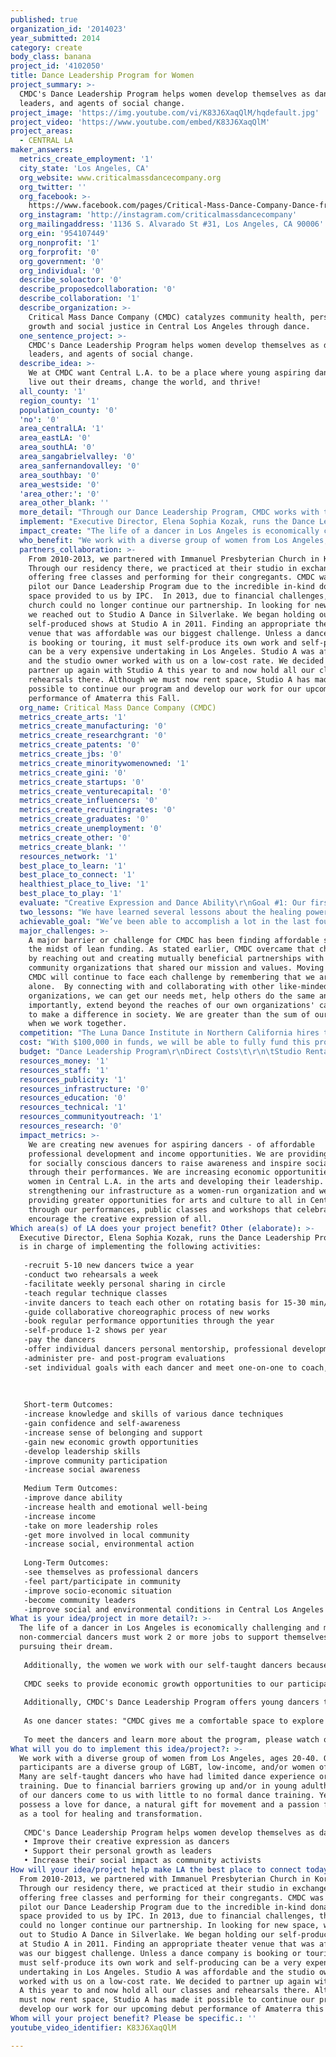 ```yaml
---
published: true
organization_id: '2014023'
year_submitted: 2014
category: create
body_class: banana
project_id: '4102050'
title: Dance Leadership Program for Women
project_summary: >-
  CMDC's Dance Leadership Program helps women develop themselves as dancers,
  leaders, and agents of social change. 
project_image: 'https://img.youtube.com/vi/K83J6XaqQlM/hqdefault.jpg'
project_video: 'https://www.youtube.com/embed/K83J6XaqQlM'
project_areas:
  - CENTRAL LA
maker_answers:
  metrics_create_employment: '1'
  city_state: 'Los Angeles, CA'
  org_website: www.criticalmassdancecompany.org
  org_twitter: ''
  org_facebook: >-
    https://www.facebook.com/pages/Critical-Mass-Dance-Company-Dance-from-the-Heart/195684683779897
  org_instagram: 'http://instagram.com/criticalmassdancecompany'
  org_mailingaddress: '1136 S. Alvarado St #31, Los Angeles, CA 90006'
  org_ein: '954107449'
  org_nonprofit: '1'
  org_forprofit: '0'
  org_government: '0'
  org_individual: '0'
  describe_soloactor: '0'
  describe_proposedcollaboration: '0'
  describe_collaboration: '1'
  describe_organization: >-
    Critical Mass Dance Company (CMDC) catalyzes community health, personal
    growth and social justice in Central Los Angeles through dance.
  one_sentence_project: >-
    CMDC's Dance Leadership Program helps women develop themselves as dancers,
    leaders, and agents of social change. 
  describe_idea: >-
    We at CMDC want Central L.A. to be a place where young aspiring dancers can
    live out their dreams, change the world, and thrive! 
  all_county: '1'
  region_county: '1'
  population_county: '0'
  'no': '0'
  area_centralLA: '1'
  area_eastLA: '0'
  area_southLA: '0'
  area_sangabrielvalley: '0'
  area_sanfernandovalley: '0'
  area_southbay: '0'
  area_westside: '0'
  'area_other:': '0'
  area_other_blank: ''
  more_detail: "Through our Dance Leadership Program, CMDC works with two diverse cohorts of women annually to:\r\n•\tImprove their creative expression as dancers\r\n•\tSupport their personal growth as leaders\r\n•\tIncrease their social impact as community activists\r\n\r\nDancers rehearse twice a week and perform regularly with CMDC. Since the program's inception in 2010, the program has served @ 50 women in Los Angeles. We have created 3 new full-length works, self-produced 6 shows, and performed at many venues in and around Central Los Angeles. \r\n\r\n\r\n\r\n"
  implement: "Executive Director, Elena Sophia Kozak, runs the Dance Leadership Program. She is in charge of implementing the following activities:\r\n\r\n-recruit 5-10 new dancers twice a year \r\n-conduct two rehearsals a week \r\n-facilitate weekly personal sharing in circle\r\n-teach regular technique classes\r\n-invite dancers to teach each other on rotating basis for 15-30 min/wk\r\n-guide collaborative choreographic process of new works \r\n-book regular performance opportunities through the year\r\n-self-produce 1-2 shows per year \r\n-pay the dancers \r\n-offer individual dancers personal mentorship, professional development and growth opportunities within the company\r\n-administer pre- and post-program evaluations\r\n-set individual goals with each dancer and meet one-on-one to coach, assess, and help them reach their goals!\r\n\r\n\r\n\r\nShort-term Outcomes:\r\n-increase knowledge and skills of various dance techniques\r\n-gain confidence and self-awareness\r\n-increase sense of belonging and support\r\n-gain new economic growth opportunities\r\n-develop leadership skills\r\n-improve community participation \r\n-increase social awareness \r\n\r\nMedium Term Outcomes:\r\n-improve dance ability\r\n-increase health and emotional well-being\r\n-increase income \r\n-take on more leadership roles\r\n-get more involved in local community\r\n-increase social, environmental action \r\n\r\nLong-Term Outcomes:\r\n-see themselves as professional dancers\r\n-feel part/participate in community\r\n-improve socio-economic situation\r\n-become community leaders\r\n-improve social and environmental conditions in Central Los Angeles and beyond\r\n"
  impact_create: "The life of a dancer in Los Angeles is economically challenging and many non-commercial dancers must work 2 or more jobs to support themselves while pursuing their dream. \r\n\r\nAdditionally, the women we work with our self-taught dancers because of the economic challenges they’ve experienced. Our dancers have encountered financial obstacles growing up and/or in young adulthood that have prevented them from receiving extensive dance training. Having low-income has created an economic barrier to becoming a working dancer in Los Angeles.\r\n\r\nCMDC seeks to provide economic growth opportunities to our participants that increase their income. By training our participants to become professional dancers with CMDC and by paying our dancers for their ongoing rehearsal and performance time, we hope to provide one model of what it looks like to help dancers thrive. \r\n\r\nAdditionally, CMDC's Dance Leadership Program offers young dancers the opportunity to receive holistic professional development training that supports them as leaders in whatever job or field they choose:\r\n\r\nAs one dancer states: \"CMDC gives me a comfortable space to explore that outlet and grow... It is constantly challenging me to be the best version of myself and pushes me to move outside of my own comfort zone. Dancing with CMDC has been transformative, healing, and radiantly inspiring. CMDC is a safe space where I have stepped into my power and gained confidence in my abilities. \" ~Ginger Alleyne\r\n\r\nTo meet the dancers and learn more about the program, please watch our video: http://www.criticalmassdancecompany.org/dance-leadership-program.html\r\n"
  who_benefit: "We work with a diverse group of women from Los Angeles, ages 20-40. Our participants are a diverse group of LGBT, low-income, and/or women of color. Many are self-taught dancers who have had limited dance experience or training. Due to financial barriers growing up and/or in young adulthood, most of our dancers come to us with little to no formal dance training. Yet all possess a love for dance, a natural gift for movement and a passion for dance as a tool for healing and transformation. \r\n\r\nCMDC's Dance Leadership Program helps women develop themselves as dancers, leaders, and agents of social change. Through our Dance Leadership Program, CMDC works with two diverse cohorts of women annually to:\r\n•\tImprove their creative expression as dancers\r\n•\tSupport their personal growth as leaders\r\n•\tIncrease their social impact as community activists\r\n"
  partners_collaboration: >-
    From 2010-2013, we partnered with Immanuel Presbyterian Church in Koreatown.
    Through our residency there, we practiced at their studio in exchange for
    offering free classes and performing for their congregants. CMDC was able to
    pilot our Dance Leadership Program due to the incredible in-kind donation of
    space provided to us by IPC.  In 2013, due to financial challenges, the
    church could no longer continue our partnership. In looking for new space,
    we reached out to Studio A Dance in Silverlake. We began holding our
    self-produced shows at Studio A in 2011. Finding an appropriate theater
    venue that was affordable was our biggest challenge. Unless a dance company
    is booking or touring, it must self-produce its own work and self-producing
    can be a very expensive undertaking in Los Angeles. Studio A was affordable
    and the studio owner worked with us on a low-cost rate. We decided to
    partner up again with Studio A this year to and now hold all our classes and
    rehearsals there. Although we must now rent space, Studio A has made it
    possible to continue our program and develop our work for our upcoming debut
    performance of Amaterra this Fall.  
  org_name: Critical Mass Dance Company (CMDC)
  metrics_create_arts: '1'
  metrics_create_manufacturing: '0'
  metrics_create_researchgrant: '0'
  metrics_create_patents: '0'
  metrics_create_jbs: '0'
  metrics_create_minoritywomenowned: '1'
  metrics_create_gini: '0'
  metrics_create_startups: '0'
  metrics_create_venturecapital: '0'
  metrics_create_influencers: '0'
  metrics_create_recruitingrates: '0'
  metrics_create_graduates: '0'
  metrics_create_unemployment: '0'
  metrics_create_other: '0'
  metrics_create_blank: ''
  resources_network: '1'
  best_place_to_learn: '1'
  best_place_to_connect: '1'
  healthiest_place_to_live: '1'
  best_place_to_play: '1'
  evaluate: "Creative Expression and Dance Ability\r\nGoal #1: Our first goal is increasing our participants’ dance knowledge and skills, as measured by:\r\n\r\n•\tObjective #1: Demonstrate mastery of 10 core dance concepts that help with strength, extension, balance and flexibility\r\n•\tObjective #2: Demonstrate mastery in 3 or more CMDC props\r\n\r\nEvaluation tool:  Pre and post assessment of skill and knowledge acquisition\r\n\r\nPersonal Growth and Self-Esteem\r\nGoal #2: Our second goal is to increase our dancers’ sense of self- confidence and self-awareness, as measured by:\r\n•\tObjective #1: Improve self-confidence as a dancer \r\n•\tObjective #2: Reduce performance-related anxiety \r\n\r\nEvaluation tool: Pre- and post-survey to be filled out by dancers\r\n\r\nSocial Awareness and Leadership\r\nGoal #7: Our final goal is to expand dancers’ social awareness and expression of community leadership, as measured by:\r\n\r\n•\tObjective #1: Taking up leadership within CMDC\r\n•\tObjective #2: Educating the public about social issues using movement as a tool\r\n\r\nEvaluation tools: Existing data and data collected over time regarding dancers' volunteerism and performance time. Dancers are invited to volunteer at CMDC’s Dance from the Heart events, attend Advisory or Board meetings, teach classes or take on other tasks. Dancers educate the public through their performances, which raise awareness and inspire social action.\r\n\r\n\r\n"
  two_lessons: "We have learned several lessons about the healing power of dance that is community-based and focused on empowerment and growth.  These lessons have informed our project to such a degree that we’ve identified them as core values that we share in our organization\r\nCatalyzing social change: Dance helps people to understand the world and inspire social action \r\n\r\nTransforming from within: Dance helps people shift their thoughts and feelings, which can change the world\r\n\r\nDancing is healing: Dance supports health, wellness and personal growth on the physical, emotional, spiritual and mental levels. \r\n\r\nFull creative expression of all people: Through dance, we can encourage all\r\nhuman beings to unleash their creative potential and share their healing gifts \r\n\r\nRespecting the inherent value in all: Through dance, we can affirm that everyone has something\r\nimportant to contribute. \r\n\r\nCreating community: through dance, we can build strong, lasting relationships with each other that promote the personal, cultural social and economic well-being of all.\r\n"
  achievable_goal: "We’ve been able to accomplish a lot in the last four years. We piloted the program on a volunteer-basis and with an in-kind space donation. Since the program's inception in 2010, the program has served @ 50 women in Los Angeles. We have created 3 new full-length works, self-produced 6 shows, and performed at many venues in and around Central Los Angeles. \r\n\r\nWe have laid a strong foundation and have a proven track record of success. We now request the funds to rent a formal dance studio space where we can practice, to stipend our dancers for their rehearsal and performance time, to increase the production value of our shows, and to compensate the Dance Leadership Program Director for her time coordinating the program. With your support, CMDC is confident that we can reach our goals in the next 12 months. \r\n"
  major_challenges: >-
    A major barrier or challenge for CMDC has been finding affordable space in
    the midst of lean funding. As stated earlier, CMDC overcame that challenge
    by reaching out and creating mutually beneficial partnerships with other
    community organizations that shared our mission and values. Moving forward,
    CMDC will continue to face each challenge by remembering that we are not
    alone.  By connecting with and collaborating with other like-minded
    organizations, we can get our needs met, help others do the same and most
    importantly, extend beyond the reaches of our own organizations' capacities
    to make a difference in society. We are greater than the sum of our parts
    when we work together.
  competition: "The Luna Dance Institute in Northern California hires their dancers full-time to support their educative and creative work. Another Bay area organization, Purple Moon Dance Project, offers healing movement classes and performance opportunities for women of color and lesbians in San Francisco. Urban Bush Women in New York uses community organizing strategies to describe and carry out their dance work. While these organizations have inspired us with their mission and message, they serve geographically and/or demographically different populations than CMDC.\r\n\r\nThere are also several local dance companies in Los Angeles that prioritize paying their dancers well for their work. However, CMDC stands out as an unique professional and leadership development opportunity for untrained dancers. CMDC stretches beyond the horizon of a traditional dance company by bridging worlds of dance, healing arts and social justice. CMDC is a social change organization develops women leaders through dance as much as it supports women in their dance careers. CMDC's interest is creating well-rounded leaders who make a difference in the community, dance with a purpose, and thrive.\r\n"
  cost: "With $100,000 in funds, we will be able to fully fund this project for the next year. Specifically, we will be able to rent dance studio space, stipend our dancers for their rehearsal and performance time, increase the production value of our shows, and to compensate the Dance Leadership Program Director for her time coordinating the program.\r\n"
  budget: "Dance Leadership Program\r\nDirect Costs\t\r\n\tStudio Rental\t         5,000\r\n\tDirector                        30,000\r\n\tTheater Rental\t       1500\r\n\tAdvertising\t                250\r\n\tProps/Costumes\t2,500\r\n\tDancer fees          \t40,000\r\n\tTech Support\t        250\r\n\tPhoto/Video\t                250\r\n\tSubtotal\t               79,750\r\nOperating Expenses\r\nIndirect Costs\r\n\tWebsite/Online\t       250\r\n\tCopies/Printing\t       250\r\n\tDirector                       15,000\r\n\tEmployee Benefits\t3,000\r\n\tLiability Insurance\t750\r\n\tProfessional fees\t500\r\n\tOffice supplies\t       500\r\n\tSubtotal\t             $20,250\r\nTotal Expense\t\t     $100,000"
  resources_money: '1'
  resources_staff: '1'
  resources_publicity: '1'
  resources_infrastructure: '0'
  resources_education: '0'
  resources_technical: '1'
  resources_communityoutreach: '1'
  resources_research: '0'
  impact_metrics: >-
    We are creating new avenues for aspiring dancers - of affordable
    professional development and income opportunities. We are providing a venue
    for socially conscious dancers to raise awareness and inspire social change
    through their performances. We are increasing economic opportunities for
    women in Central L.A. in the arts and developing their leadership.  We are
    strengthening our infrastructure as a women-run organization and we are
    providing greater opportunities for arts and culture to all in Central L.A.
    through our performances, public classes and workshops that celebrate and
    encourage the creative expression of all. 
Which area(s) of LA does your project benefit? Other (elaborate): >-
  Executive Director, Elena Sophia Kozak, runs the Dance Leadership Program. She
  is in charge of implementing the following activities:
   
   -recruit 5-10 new dancers twice a year 
   -conduct two rehearsals a week 
   -facilitate weekly personal sharing in circle
   -teach regular technique classes
   -invite dancers to teach each other on rotating basis for 15-30 min/wk
   -guide collaborative choreographic process of new works 
   -book regular performance opportunities through the year
   -self-produce 1-2 shows per year 
   -pay the dancers 
   -offer individual dancers personal mentorship, professional development and growth opportunities within the company
   -administer pre- and post-program evaluations
   -set individual goals with each dancer and meet one-on-one to coach, assess, and help them reach their goals!
   
   
   
   Short-term Outcomes:
   -increase knowledge and skills of various dance techniques
   -gain confidence and self-awareness
   -increase sense of belonging and support
   -gain new economic growth opportunities
   -develop leadership skills
   -improve community participation 
   -increase social awareness 
   
   Medium Term Outcomes:
   -improve dance ability
   -increase health and emotional well-being
   -increase income 
   -take on more leadership roles
   -get more involved in local community
   -increase social, environmental action 
   
   Long-Term Outcomes:
   -see themselves as professional dancers
   -feel part/participate in community
   -improve socio-economic situation
   -become community leaders
   -improve social and environmental conditions in Central Los Angeles and beyond
What is your idea/project in more detail?: >-
  The life of a dancer in Los Angeles is economically challenging and many
  non-commercial dancers must work 2 or more jobs to support themselves while
  pursuing their dream. 
   
   Additionally, the women we work with our self-taught dancers because of the economic challenges they’ve experienced. Our dancers have encountered financial obstacles growing up and/or in young adulthood that have prevented them from receiving extensive dance training. Having low-income has created an economic barrier to becoming a working dancer in Los Angeles.
   
   CMDC seeks to provide economic growth opportunities to our participants that increase their income. By training our participants to become professional dancers with CMDC and by paying our dancers for their ongoing rehearsal and performance time, we hope to provide one model of what it looks like to help dancers thrive. 
   
   Additionally, CMDC's Dance Leadership Program offers young dancers the opportunity to receive holistic professional development training that supports them as leaders in whatever job or field they choose:
   
   As one dancer states: "CMDC gives me a comfortable space to explore that outlet and grow... It is constantly challenging me to be the best version of myself and pushes me to move outside of my own comfort zone. Dancing with CMDC has been transformative, healing, and radiantly inspiring. CMDC is a safe space where I have stepped into my power and gained confidence in my abilities. " ~Ginger Alleyne
   
   To meet the dancers and learn more about the program, please watch our video: http://www.criticalmassdancecompany.org/dance-leadership-program.html
What will you do to implement this idea/project?: >-
  We work with a diverse group of women from Los Angeles, ages 20-40. Our
  participants are a diverse group of LGBT, low-income, and/or women of color.
  Many are self-taught dancers who have had limited dance experience or
  training. Due to financial barriers growing up and/or in young adulthood, most
  of our dancers come to us with little to no formal dance training. Yet all
  possess a love for dance, a natural gift for movement and a passion for dance
  as a tool for healing and transformation. 
   
   CMDC's Dance Leadership Program helps women develop themselves as dancers, leaders, and agents of social change. Through our Dance Leadership Program, CMDC works with two diverse cohorts of women annually to:
   • Improve their creative expression as dancers
   • Support their personal growth as leaders
   • Increase their social impact as community activists
How will your idea/project help make LA the best place to connect today? In LA2050?: >-
  From 2010-2013, we partnered with Immanuel Presbyterian Church in Koreatown.
  Through our residency there, we practiced at their studio in exchange for
  offering free classes and performing for their congregants. CMDC was able to
  pilot our Dance Leadership Program due to the incredible in-kind donation of
  space provided to us by IPC. In 2013, due to financial challenges, the church
  could no longer continue our partnership. In looking for new space, we reached
  out to Studio A Dance in Silverlake. We began holding our self-produced shows
  at Studio A in 2011. Finding an appropriate theater venue that was affordable
  was our biggest challenge. Unless a dance company is booking or touring, it
  must self-produce its own work and self-producing can be a very expensive
  undertaking in Los Angeles. Studio A was affordable and the studio owner
  worked with us on a low-cost rate. We decided to partner up again with Studio
  A this year to and now hold all our classes and rehearsals there. Although we
  must now rent space, Studio A has made it possible to continue our program and
  develop our work for our upcoming debut performance of Amaterra this Fall.
Whom will your project benefit? Please be specific.: ''
youtube_video_identifier: K83J6XaqQlM

---
```

